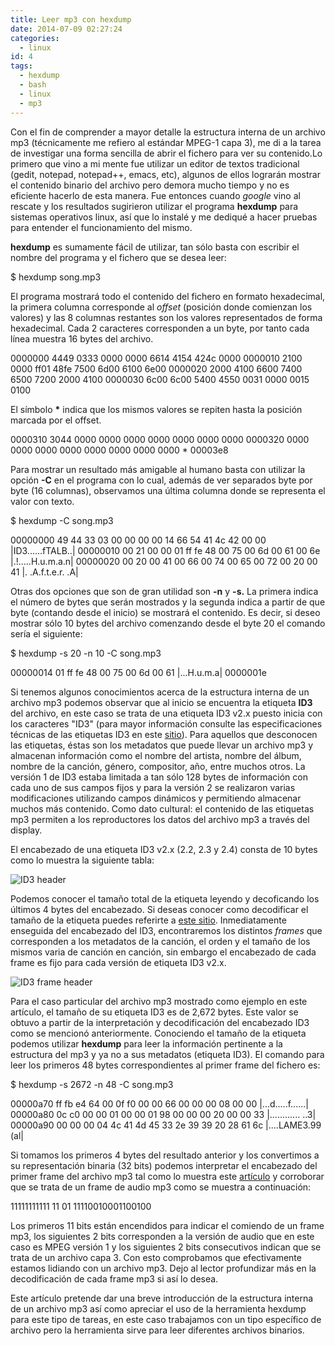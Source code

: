 ```yaml
---
title: Leer mp3 con hexdump
date: 2014-07-09 02:27:24
categories:
  - linux
id: 4
tags:
  - hexdump
  - bash
  - linux
  - mp3
---
```


Con el fin de comprender a mayor detalle la estructura interna de un archivo mp3 (técnicamente me refiero al estándar MPEG-1 capa 3), me di a la tarea de investigar una forma sencilla de abrir el fichero para ver su contenido.Lo primero que vino a mi mente fue utilizar un editor de textos tradicional (gedit, notepad, notepad++, emacs, etc), algunos de ellos lograrán mostrar el contenido binario del archivo pero demora mucho tiempo y no es eficiente hacerlo de esta manera. Fue entonces cuando _google_ vino al rescate y los resultados sugirieron utilizar el programa **hexdump** para sistemas operativos linux, así que lo instalé y me dediqué a hacer pruebas para entender el funcionamiento del mismo.
<!-- more -->

**hexdump** es sumamente fácil de utilizar, tan sólo basta con escribir el nombre del programa y el fichero que se desea leer:

$ hexdump song.mp3

El programa mostrará todo el contenido del fichero en formato hexadecimal, la primera columna corresponde al _offset_ (posición donde comienzan los valores) y las 8 columnas restantes son los valores representados de forma hexadecimal. Cada 2 caracteres corresponden a un byte, por tanto cada línea muestra 16 bytes del archivo.

0000000 4449 0333 0000 0000 6614 4154 424c 0000
0000010 2100 0000 ff01 48fe 7500 6d00 6100 6e00
0000020 2000 4100 6600 7400 6500 7200 2000 4100
0000030 6c00 6c00 5400 4550 0031 0000 0015 0100

El símbolo **\*** indica que los mismos valores se repiten hasta la posición marcada por el offset.

0000310 3044 0000 0000 0000 0000 0000 0000 0000
0000320 0000 0000 0000 0000 0000 0000 0000 0000
\*
00003e8

Para mostrar un resultado más amigable al humano basta con utilizar la opción **\-C** en el programa con lo cual, además de ver separados byte por byte (16 columnas), observamos una última columna donde se representa el valor con texto.

$ hexdump -C song.mp3

00000000  49 44 33 03 00 00 00 00  14 66 54 41 4c 42 00 00  |ID3......fTALB..|
00000010  00 21 00 00 01 ff fe 48  00 75 00 6d 00 61 00 6e  |.!.....H.u.m.a.n|
00000020  00 20 00 41 00 66 00 74  00 65 00 72 00 20 00 41  |. .A.f.t.e.r. .A|

Otras dos opciones que son de gran utilidad son **-n** y **\-s.** La primera indica el número de bytes que serán mostrados y la segunda indica a partir de que byte (contando desde el inicio) se mostrará el contenido. Es decir, si deseo mostrar sólo 10 bytes del archivo comenzando desde el byte 20 el comando sería el siguiente:

$ hexdump -s 20 -n 10 -C song.mp3

00000014  01 ff fe 48 00 75 00 6d  00 61                    |...H.u.m.a|
0000001e

Si tenemos algunos conocimientos acerca de la estructura interna de un archivo mp3 podemos observar que al inicio se encuentra la etiqueta **ID3** del archivo, en este caso se trata de una etiqueta ID3 v2.x puesto inicia con los caracteres "ID3" (para mayor información consulte las especificaciones técnicas de las etiquetas ID3 en este [sitio](http://id3.org/ "ID3")). Para aquellos que desconocen las etiquetas, éstas son los metadatos que puede llevar un archivo mp3 y almacenan información como el nombre del artista, nombre del álbum, nombre de la canción, género, compositor, año, entre muchos otros. La versión 1 de ID3 estaba limitada a tan sólo 128 bytes de información con cada uno de sus campos fijos y para la versión 2 se realizaron varias modificaciones utilizando campos dinámicos y permitiendo almacenar muchos más contenido. Como dato cultural: el contenido de las etiquetas mp3 permiten a los reproductores los datos del archivo mp3 a través del display.

El encabezado de una etiqueta ID3 v2.x (2.2, 2.3 y 2.4) consta de 10 bytes como lo muestra la siguiente tabla:

![ID3 header](images/blog/tecnologia/linux/id3_header.png)

Podemos conocer el tamaño total de la etiqueta leyendo y decoficando los últimos 4 bytes del encabezado. Si deseas conocer como decodificar el tamaño de la etiqueta puedes referirte a [este sitio](http://phoxis.org/2010/05/08/what-are-id3-tags-all-about/#unsyncsafe). Inmediatamente enseguida del encabezado del ID3, encontraremos los distintos _frames_ que corresponden a los metadatos de la canción, el orden y el tamaño de los mismos varia de canción en canción, sin embargo el encabezado de cada frame es fijo para cada versión de etiqueta ID3 v2.x.

![ID3 frame header](images/blog/tecnologia/linux/id3_frame_header.png)

Para el caso particular del archivo mp3 mostrado como ejemplo en este artículo, el tamaño de su etiqueta ID3 es de 2,672 bytes. Este valor se obtuvo a partir de la interpretación y decodificación del encabezado ID3 como se mencionó anteriormente. Conociendo el tamaño de la etiqueta podemos utilizar **hexdump** para leer la información pertinente a la estructura del mp3 y ya no a sus metadatos (etiqueta ID3). El comando para leer los primeros 48 bytes correspondientes al primer frame del fichero es: 

$ hexdump -s 2672 -n 48 -C song.mp3

00000a70  ff fb e4 64 00 0f f0 00  00 66 00 00 00 08 00 00  |...d.....f......|
00000a80  0c c0 00 00 01 00 00 01  98 00 00 00 20 00 00 33  |............ ..3|
00000a90  00 00 00 04 4c 41 4d 45  33 2e 39 39 20 28 61 6c  |....LAME3.99 (al|

Si tomamos los primeros 4 bytes del resultado anterior y los convertimos a su representación binaria (32 bits) podemos interpretar el encabezado del primer frame del archivo mp3 tal como lo muestra este [artículo](http://www.codeproject.com/Articles/8295/MPEG-Audio-Frame-Header) y corroborar que se trata de un frame de audio mp3 como se muestra a continuación:

11111111111 11 01 11110010001100100

Los primeros 11 bits están encendidos para indicar el comiendo de un frame mp3, los siguientes 2 bits corresponden a la versión de audio que en este caso es MPEG versión 1 y los siguientes 2 bits consecutivos indican que se trata de un archivo capa 3. Con esto comprobamos que efectivamente estamos lidiando con un archivo mp3. Dejo al lector profundizar más en la decodificación de cada frame mp3 si así lo desea.

Este artículo pretende dar una breve introducción de la estructura interna de un archivo mp3 así como apreciar el uso de la herramienta hexdump para este tipo de tareas, en este caso trabajamos con un tipo específico de archivo pero la herramienta sirve para leer diferentes archivos binarios.